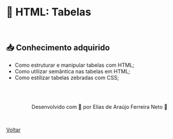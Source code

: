 <h1>🧡 HTML: Tabelas</h1>

<br>

<h2> 📥 Conhecimento adquirido </h2>

- Como estruturar e manipular tabelas com HTML;
- Como utilizar semântica nas tabelas em HTML;
- Como estilizar tabelas zebradas com CSS;

<br><br>

<p align="center"> Desenvolvido com 💜 por Elias de Araújo Ferreira Neto 👋 <p>

<br>

<a href="./README.md">Voltar</a>